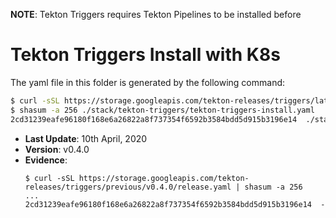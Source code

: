 **NOTE**: Tekton Triggers requires Tekton Pipelines to be installed before

# Tekton Triggers Install with K8s

The yaml file in this folder is generated by the following command:

```bash
$ curl -sSL https://storage.googleapis.com/tekton-releases/triggers/latest/release.yaml > ./stack/tekton-triggers/tekton-triggers-install.yaml
$ shasum -a 256 ./stack/tekton-triggers/tekton-triggers-install.yaml
2cd31239eafe96180f168e6a26822a8f737354f6592b3584bdd5d915b3196e14  ./stack/tekton-triggers/tekton-triggers-install.yaml
```

- **Last Update**: 10th April, 2020
- **Version**: v0.4.0
- **Evidence**:
  ```
  $ curl -sSL https://storage.googleapis.com/tekton-releases/triggers/previous/v0.4.0/release.yaml | shasum -a 256
  ...
  2cd31239eafe96180f168e6a26822a8f737354f6592b3584bdd5d915b3196e14  -
  ```
